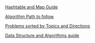 [Hashtable and Map Guide](https://leetcode.com/discuss/general-discussion/1068545/hash-table-and-map-powerful-guide)

[Algorithm Path to follow](https://leetcode.com/discuss/general-discussion/1129503/powerful-studying-program-for-beginners-and-intermediate-levels-all-common-mistakes-analyzed)

[Problems sorted by Topics and Directions](https://leetcode.com/discuss/general-discussion/1058072/leetcode-advised-problems-sorted-by-topics-and-directions)

[Data Structure and Algorithms guide](https://leetcode.com/discuss/study-guide/1389824/One-Stop-OOP-Guide-or-Useful-and-Short-topics-for-interviews-or-Object-Oriented-Programming-(C%2B%2B))
